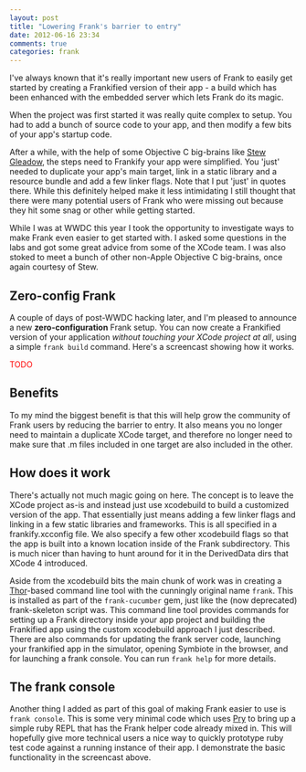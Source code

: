 ```yaml
---
layout: post
title: "Lowering Frank's barrier to entry"
date: 2012-06-16 23:34
comments: true
categories: frank
---
```


I've always known that it's really important new users of Frank to easily get started by creating a Frankified version of their app - a build which has been enhanced with the embedded server which lets Frank do its magic. 

When the project was first started it was really quite complex to setup. You had to add a bunch of source code to your app, and then modify a few bits of your app's startup code.  

After a while, with the help of some Objective C big-brains like [Stew Gleadow](http://www.stewgleadow.com/), the steps need to Frankify your app were simplified. You 'just' needed to duplicate your app's main target, link in a static library and a resource bundle and add a few linker flags. Note that I put 'just' in quotes there. While this definitely helped make it less intimidating I still thought that there were many potential users of Frank who were missing out because they hit some snag or other while getting started. 

While I was at WWDC this year I took the opportunity to investigate ways to make Frank even easier to get started with. I asked some questions in the labs and got some great advice from some of the XCode team. I was also stoked to meet a bunch of other non-Apple Objective C big-brains, once again courtesy of Stew.

## Zero-config Frank

A couple of days of post-WWDC hacking later, and I'm pleased to announce a new **zero-configuration** Frank setup. You can now create a Frankified version of your application *without touching your XCode project at all*, using a simple `frank build` command. Here's a screencast showing how it works.

<font color='red'>TODO</font>


## Benefits

To my mind the biggest benefit is that this will help grow the community of Frank users by reducing the barrier to entry. It also means you no longer need to maintain a duplicate XCode target, and therefore no longer need to make sure that .m files included in one target are also included in the other.

## How does it work

There's actually not much magic going on here. The concept is to leave the XCode project as-is and instead just use xcodebuild to build a customized version of the app. That essentially just means adding a few linker flags and linking in a few static libraries and frameworks. This is all specified in a frankify.xcconfig file. We also specify a few other xcodebuild flags so that the app is built into a known location inside of the Frank subdirectory. This is much nicer than having to hunt around for it in the DerivedData dirs that XCode 4 introduced.

Aside from the xcodebuild bits the main chunk of work was in creating a [Thor](https://github.com/wycats/thor)-based command line tool with the cunningly original name `frank`. This is installed as part of the `frank-cucumber` gem, just like the (now deprecated) frank-skeleton script was. This command line tool provides commands for setting up a Frank directory inside your app project and building the Frankified app using the custom xcodebuild approach I just described. There are also commands for updating the frank server code, launching your frankified app in the simulator, opening Symbiote in the browser, and for launching a frank console. You can run `frank help` for more details.

## The frank console

Another thing I added as part of this goal of making Frank easier to use is `frank console`. This is some very minimal code which uses [Pry](http://pry.github.com/) to bring up a simple ruby REPL that has the Frank helper code already mixed in. This will hopefully give more technical users a nice way to quickly prototype ruby test code against a running instance of their app. I demonstrate the basic functionality in the screencast above.
